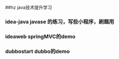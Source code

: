 ##hz java技术提升学习

### idea-java javase 的练习，写些小程序，刷题用
### ideaweb springMVC的demo
### dubbostart dubbo的demo
